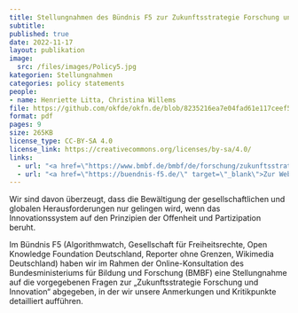```yaml
---
title: Stellungnahmen des Bündnis F5 zur Zukunftsstrategie Forschung und Innovation
subtitle: 
published: true
date: 2022-11-17
layout: publikation
image:
  src: /files/images/Policy5.jpg
kategorien: Stellungnahmen
categories: policy statements
people:
- name: Henriette Litta, Christina Willems
file: https://github.com/okfde/okfn.de/blob/8235216ea7e04fad61e117ceef517a8749283fc2/static/files/publikationen/2022-11-17_F5_%20Zukunftsstrategie_Bund_Stellungnahme.pdf?raw=true
format: pdf
pages: 9
size: 265KB
license_type: CC-BY-SA 4.0
license_link: https://creativecommons.org/licenses/by-sa/4.0/
links: 
  - url: "<a href=\"https://www.bmbf.de/bmbf/de/forschung/zukunftsstrategie/zukunftsstrategie_node.html\" target=\"_blank\">Zur Zukunftsstrategie Forschung und Innovation des BMBF</a>"
  - url: "<a href=\"https://buendnis-f5.de/\" target=\"_blank\">Zur Website des Bündnis F5</a>"
---
```


Wir sind davon überzeugt, dass die Bewältigung der gesellschaftlichen und globalen Herausforderungen nur gelingen wird, wenn das Innovationssystem auf den Prinzipien der Offenheit und Partizipation beruht. 

Im Bündnis F5 (Algorithmwatch, Gesellschaft für Freiheitsrechte, Open Knowledge Foundation Deutschland, Reporter ohne Grenzen, Wikimedia Deutschland) haben wir im Rahmen der Online-Konsultation des Bundesministeriums für Bildung und Forschung (BMBF) eine Stellungnahme auf die vorgegebenen Fragen zur „Zukunftsstrategie Forschung und Innovation“ abgegeben, in der wir unsere Anmerkungen und Kritikpunkte detailliert aufführen. 
 
